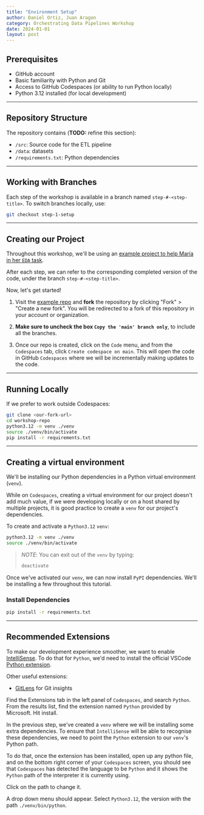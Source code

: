 ```yaml
---
title: "Environment Setup"
author: Daniel Ortiz, Juan Aragon
category: Orchestrating Data Pipelines Workshop
date: 2024-01-01
layout: post
---
```


## Prerequisites

- GitHub account
- Basic familiarity with Python and Git
- Access to GitHub Codespaces (or ability to run Python locally)
- Python 3.12 installed (for local development)

---

## Repository Structure

The repository contains (**TODO:** refine this section):

- `/src`: Source code for the ETL pipeline
- `/data`: datasets
- `/requirements.txt`: Python dependencies

---

## Working with Branches

Each step of the workshop is available in a branch named `step-#-<step-title>`.
To switch branches locally, use:

```sh
git checkout step-1-setup
```

---

## Creating our Project

Throughout this workshop, we'll be using an [example project to help María in her `EDA` task](https://bbgithub.dev.bloomberg.com/dortizcosta/workshop-repo).

After each step, we can refer to the corresponding completed version of the code, under the branch `step-#-<step-title>`.

Now, let's get started!

1. Visit the [example repo](https://bbgithub.dev.bloomberg.com/dortizcosta/workshop-repo) and **fork** the repository by clicking "Fork" > "Create a new fork".
You will be redirected to a fork of this repository in your account or organization.

2. **Make sure to uncheck the box `Copy the 'main' branch only`**, to include all the branches.

3. Once our repo is created, click on the `Code` menu, and from the `Codespaces` tab, click `Create codespace on main`.
This will open the code in GitHub `Codespaces` where we will be incrementally making updates to the code.

---

## Running Locally

If we prefer to work outside Codespaces:

```sh
git clone <our-fork-url>
cd workshop-repo
python3.12 -m venv ./venv
source ./venv/bin/activate
pip install -r requirements.txt
```

---

## Creating a virtual environment

We'll be installing our Python dependencies in a Python virtual environment (`venv`).

While on `Codespaces`, creating a virtual environment for our project doesn't add much value, if we were developing locally or on a host shared by multiple projects, it is good practice to create a `venv` for our project's dependencies.

To create and activate a `Python3.12` `venv`:

```sh
python3.12 -m venv ./venv
source ./venv/bin/activate
```

> _NOTE_: You can exit out of the `venv` by typing:
>
> ```sh
> deactivate
> ```

Once we've activated our `venv`, we can now install `PyPI` dependencies.
We'll be installing a few throughout this tutorial.

### Install Dependencies

```sh
pip install -r requirements.txt
```

---

## Recommended Extensions

To make our development experience smoother, we want to enable [IntelliSense](https://code.visualstudio.com/docs/editor/intellisense). To do that for `Python`, we'd need to install the official VSCode [Python extension](https://marketplace.visualstudio.com/items?itemName=ms-python.python).

Other useful extensions:
- [GitLens](https://marketplace.visualstudio.com/items?itemName=eamodio.gitlens) for Git insights

Find the Extensions tab in the left panel of `Codespaces`, and search `Python`.
From the results list, find the extension named `Python` provided by Microsoft.
Hit install.

In the previous step, we've created a `venv` where we will be installing some extra dependencies. To ensure that `IntelliSense` will be able to recognise these dependencies, we need to point the `Python` extension to our `venv`'s Python path.

To do that, once the extension has been installed, open up any python file, and on the bottom right corner of your `Codespaces` screen, you should see that `Codespaces` has detected the language to be `Python` and it shows the `Python` path of the interpreter it is currently using.

Click on the path to change it.

A drop down menu should appear.
Select `Python3.12`, the version with the path `./venv/bin/python`.

